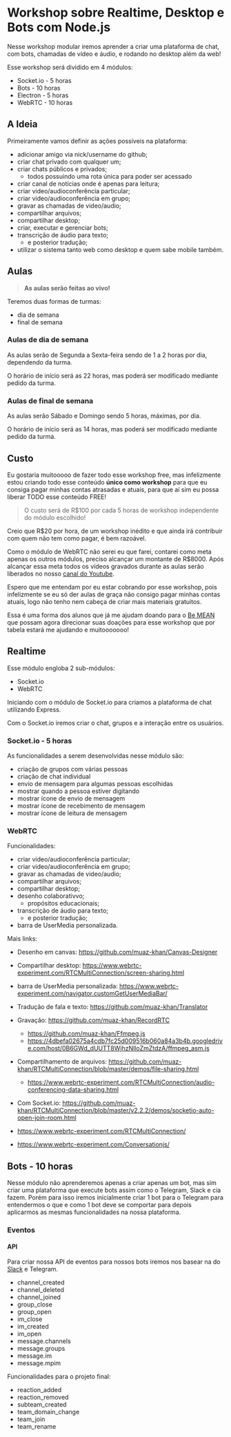# Workshop sobre Realtime, Desktop e Bots com Node.js

Nesse workshop modular iremos aprender a criar uma plataforma de chat, com bots, chamadas de vídeo e áudio, e rodando no desktop além da web!

Esse workshop será dividido em 4 módulos:

- Socket.io - 5 horas
- Bots - 10 horas
- Electron - 5 horas
- WebRTC - 10 horas

## A Ideia


Primeiramente vamos definir as ações possíveis na plataforma:

- adicionar amigo via nick/username do github;
- criar chat privado com qualquer um;
- criar chats públicos e privados;
    + todos possuindo uma rota única para poder ser acessado
- criar canal de notícias onde é apenas para leitura;
- criar video/audioconferência particular;
- criar video/audioconferência em grupo;
- gravar as chamadas de video/audio;
- compartilhar arquivos;
- compartilhar desktop;
- criar, executar e gerenciar bots;
- transcrição de áudio para texto;
    + e posterior tradução;
- utilizar o sistema tanto web como desktop e quem sabe mobile também.

## Aulas

> **As aulas serão feitas ao vivo!**

Teremos duas formas de turmas:

- dia de semana
- final de semana

### Aulas de dia de semana

As aulas serão de Segunda a Sexta-feira sendo de 1 a 2 horas por dia, dependendo da turma.

O horário de início será as 22 horas, mas poderá ser modificado mediante pedido da turma.

### Aulas de final de semana

As aulas serão Sábado e Domingo sendo 5 horas, máximas, por dia.

O horário de início será as 14 horas, mas poderá ser modificado mediante pedido da turma.


## Custo

Eu gostaria muitooooo de fazer todo esse workshop free, mas infelizmente estou criando todo esse conteúdo **único como workshop** para que eu consiga pagar minhas contas atrasadas e atuais, para que aí sim eu possa liberar TODO esse conteúdo FREE!

> O custo será de R$100 por cada 5 horas de workshop independente do módulo escolhido!

Creio que R$20 por hora, de um workshop inédito e que ainda irá contribuir com quem não tem como pagar, é bem razoável.

Como o módulo de WebRTC não serei eu que farei, contarei como meta apenas os outros módulos, preciso alcançar um montante de R$8000. Após alcançar essa meta todos os vídeos gravados durante as aulas serão liberados no nosso [canal do Youtube]().

Espero que me entendam por eu estar cobrando por esse workshop, pois infelizmente se eu só der aulas de graça não consigo pagar minhas contas atuais, logo não tenho nem cabeça de criar mais materiais gratuitos.

Essa é uma forma dos alunos que já me ajudam doando para o [Be MEAN]() que possam agora direcionar suas doações para esse workshop que por tabela estará me ajudando e muitooooooo!


## Realtime

Esse módulo engloba 2 sub-módulos:

- Socket.io
- WebRTC

Iniciando com o módulo de Socket.io para criamos a plataforma de chat utilizando Express.

Com o Socket.io iremos criar o chat, grupos e a interação entre os usuários.

### Socket.io - 5 horas

As funcionalidades a serem desenvolvidas nesse módulo são:

- criação de grupos com várias pessoas
- criação de chat individual
- envio de mensagem para algumas pessoas escolhidas
- mostrar quando a pessoa estiver digitando
- mostrar ícone de envio de mensagem
- mostrar ícone de recebimento de mensagem
- mostrar ícone de leitura de mensagem

### WebRTC

Funcionalidades:

- criar video/audioconferência particular;
- criar video/audioconferência em grupo;
- gravar as chamadas de video/audio;
- compartilhar arquivos;
- compartilhar desktop;
- desenho colaborativvo;
    + propósitos educacionais;
- transcrição de áudio para texto;
    + e posterior tradução;
- barra de UserMedia personalizada.


Mais links: 

- Desenho em canvas: https://github.com/muaz-khan/Canvas-Designer
- Compartilhar desktop: https://www.webrtc-experiment.com/RTCMultiConnection/screen-sharing.html
- barra de UserMedia personalizada: https://www.webrtc-experiment.com/navigator.customGetUserMediaBar/
- Tradução de fala e texto: https://github.com/muaz-khan/Translator
- Gravação: https://github.com/muaz-khan/RecordRTC
    + https://github.com/muaz-khan/Ffmpeg.js
    + https://4dbefa02675a4cdb7fc25d009516b060a84a3b4b.googledrive.com/host/0B6GWd_dUUTT8WjhzNlloZmZtdzA/ffmpeg_asm.js
- Compartilhamento de arquivos: https://github.com/muaz-khan/RTCMultiConnection/blob/master/demos/file-sharing.html
    + https://www.webrtc-experiment.com/RTCMultiConnection/audio-conferencing-data-sharing.html
- Com Socket.io: https://github.com/muaz-khan/RTCMultiConnection/blob/master/v2.2.2/demos/socketio-auto-open-join-room.html


- https://www.webrtc-experiment.com/RTCMultiConnection/
- https://www.webrtc-experiment.com/Conversationjs/


## Bots - 10 horas

Nesse módulo não aprenderemos apenas a criar apenas um bot, mas sim criar uma plataforma que execute bots assim como o Telegram, Slack e cia fazem. Porém para isso iremos inicialmente criar 1 bot para o Telegram para entendermos o que e como 1 bot deve se comportar para depois aplicarmos as mesmas funcionalidades na nossa plataforma.


### Eventos

#### API

Para criar nossa API de eventos para nossos bots iremos nos basear na do [Slack](https://api.slack.com/events/api) e Telegram.


- channel_created
- channel_deleted
- channel_joined
- group_close
- group_open
- im_close
- im_created
- im_open
- message.channels
- message.groups
- message.im
- message.mpim

Funcionalidades para o projeto final:

- reaction_added
- reaction_removed
- subteam_created
- team_domain_change
- team_join
- team_rename